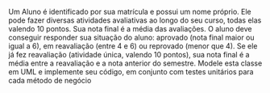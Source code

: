 Um Aluno é identificado por sua matrícula e possui um nome próprio. Ele pode fazer diversas atividades avaliativas
ao longo do seu curso, todas elas valendo 10 pontos. Sua nota final é a média das avaliações. O aluno deve conseguir
responder sua situação do aluno: aprovado (nota final maior ou igual a 6), em reavaliação (entre 4 e 6) ou reprovado
(menor que 4). Se ele já fez reavaliação (atividade única, valendo 10 pontos), sua nota final é a média entre a reavaliação
e a nota anterior do semestre. Modele esta classe em UML e implemente seu código, em conjunto com testes unitários
para cada método de negócio
